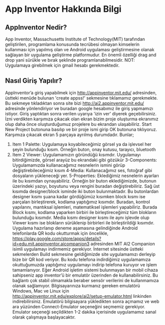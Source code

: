 # App Inventor Hakkında Bilgi 
## AppInventor Nedir?
App Inventor, Massachusetts Institute of Technology(MIT) tarafından geliştirilen, programlama konusunda tecrübesi olmayan kimselerin kullanması için yapılmış olan ve Android uygulaması geliştirmesine olanak sağlayan bir uygulama geliştirme platformudur. En önemli özelliği drag and drop yani sürükle ve bırak şeklinde programlanabilmesidir.
NOT: Uygulamaya girebilmek için gmail hesabı gerekmektedir.
## Nasıl Giriş Yapılır?
AppInventor’a giriş yapabilmek için http://appinventor.mit.edu/ adresinden, üstteki menüde bulunan 'create appss!' sekmesine tıklamamız gerekmekte.
Bu sekmeye tıkladıktan sonra site bizi http://ai2.appinventor.mit.edu/ adresinde yönlendiriyor ve buradan google hesabımız ile giriş yapmamızı istiyor. Giriş yaptıktan sonra verilen uyarıya 'izin ver' diyerek geçebilirsiniz.
İzni verdikten karşımıza çıkacak olan ekran bizim proje oluşturma ekranımız olup daha önce oluşturduğumuz projelere bu ekrandan ulaşabiliriz.
Start New Project butonuna basılıp ve bir proje ismi girip OK butonuna tıklıyoruz.
Karşımıza çıkacak ekran 5 parçaya ayrılmış durumdadır. Bunlar;
1. Item 1 Palette: Uygulamaya koyabileceğimiz görsel ya da işlevsel her şeyin bulunduğu kısım. Örneğin buton, onay kutusu, tarayıcı, bluetooth
1. Item 2 Viewer: Uygulamamızın göründüğü kısımdır. Uygulamayı bitirdiğimizde, görsel arayüz bu ekrandaki gibi gözükür
3-Components: Uygulamamızda kullanacağımız nesnelerin ismini görüp değiştirebileceğimiz kısım
4-Media: Kullanacağımız ses, fotoğraf gibi dosyaların yükleneceği yer.
5-Properties: Eklediğimiz nesnelerin ayarları ile bu kısımdan oynayabiliriz. Örneğin bir buton eklediğimizde, butonun üzerindeki yazıyı, boyutunu veya rengini buradan değiştirebiliriz.
   Sağ üst kısımda designer/block isminde iki buton bulunmaktadır. Bu butonlardan designer kısmı şuana kadar gördüğümüz kısımken block kısmı ise parçaları birleştirerek, kodlama yaptığımız kısımdır. Buradan, kontrol yapılarını, mantıksal işlemleri, matematiksel işlemleri yapabiliriz.
   Burada Block kısmı, kodlama yaparken birbiri ile birleştireceğimiz tüm blokların bulunduğu kısımdır. Media kısmı designer kısmı ile aynı işlevde olup Viewer kısmı ise blokların sürüklenip birbirleri ile birleştirildiği kısımdır.
Uygulama hazırlanıp deneme aşamasına gelindiğinde Android telefonlarda QR kodu okutturmak için öncelikle, https://play.google.com/store/apps/details?id=edu.mit.appinventor.aicompanion3 adresinden MIT AI2 Companion isimli uygulamayı indirmemiz gerekiyor.
İnternet sitesinde üstteki sekmelerden Build sekmesine geldiğimizde site uygulamamızı derleyip bize bir QR kod veriyor. Bu kodu telefona indirdiğimiz uygulamamıza okuttuğumuzda yaptığımız uygulamayı indirip telefona kuruyor ve işlem tamamlanıyor.
   Eğer Android işletim sistemi bulunmayan bir mobil cihaza sahipseniz app inventor’ü bir emulatör üzerinden de kullanabilirsiniz. Bu bağlantı çok stabil olmamakla beraber sensör verilerini de kullanmamıza olanak sağlamıyor. Bilgisayarınıza kurmanız gereken emulatörü Windows, Mac ve Linux için  http://appinventor.mit.edu/explore/ai2/setup-emulator.html linkinden indirebilirsiniz.
   Emulatörü bilgisayara yükledikten sonra açmamız ve web ara yüzünden Connect-Emulator seçeneğini seçmemiz gerekiyor. Emulator seçeneği seçildikten 1-2 dakika içerisinde uygulamamız sanal olarak çalışmaya başlayacaktır.


